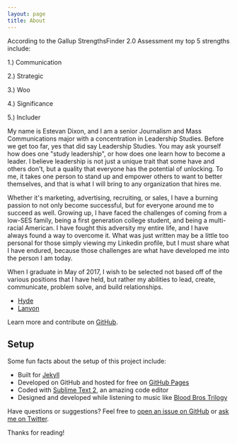 ```yaml
---
layout: page
title: About
---
```


<p class="message">
  According to the Gallup StrengthsFinder 2.0 Assessment my top 5 strengths include: 
  
1.) Communication

2.) Strategic

3.) Woo

4.) Significance

5.) Includer 

My name is Estevan Dixon, and I am a senior Journalism and Mass Communications major with a concentration in Leadership Studies. Before we get too far, yes that did say Leadership Studies. You may ask yourself how does one "study leadership", or how does one learn how to become a leader. I believe leadership is not just a unique trait that some have and others don't, but a quality that everyone has the potential of unlocking. To me, it takes one person to stand up and empower others to want to better themselves, and that is what I will bring to any organization that hires me.  

Whether it's marketing, advertising, recruiting, or sales, I have a burning passion to not only become successful, but for everyone around me to succeed as well. Growing up, I have faced the challenges of coming from a low-SES family, being a first generation college student, and being a multi-racial American. I have fought this adversity my entire life, and I have always found a way to overcome it. What was just written may be a little too personal for those simply viewing my Linkedin profile, but I must share what I have endured, because those challenges are what have developed me into the person I am today. 

When I graduate in May of 2017, I wish to be selected not based off of the various positions that I have held, but rather my abilities to lead, create, communicate, problem solve, and build relationships. 




* [Hyde](http://hyde.getpoole.com)
* [Lanyon](http://lanyon.getpoole.com)

Learn more and contribute on [GitHub](https://github.com/poole).

## Setup

Some fun facts about the setup of this project include:

* Built for [Jekyll](http://jekyllrb.com)
* Developed on GitHub and hosted for free on [GitHub Pages](https://pages.github.com)
* Coded with [Sublime Text 2](http://sublimetext.com), an amazing code editor
* Designed and developed while listening to music like [Blood Bros Trilogy](https://soundcloud.com/maddecent/sets/blood-bros-series)

Have questions or suggestions? Feel free to [open an issue on GitHub](https://github.com/poole/issues/new) or [ask me on Twitter](https://twitter.com/mdo).

Thanks for reading!
